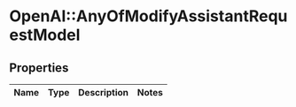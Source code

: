 # OpenAI::AnyOfModifyAssistantRequestModel

## Properties
Name | Type | Description | Notes
------------ | ------------- | ------------- | -------------


